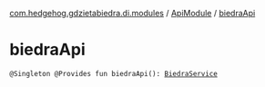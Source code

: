 [com.hedgehog.gdzietabiedra.di.modules](../index.md) / [ApiModule](index.md) / [biedraApi](./biedra-api.md)

# biedraApi

`@Singleton @Provides fun biedraApi(): `[`BiedraService`](../../com.hedgehog.gdzietabiedra.api/-biedra-service/index.md)